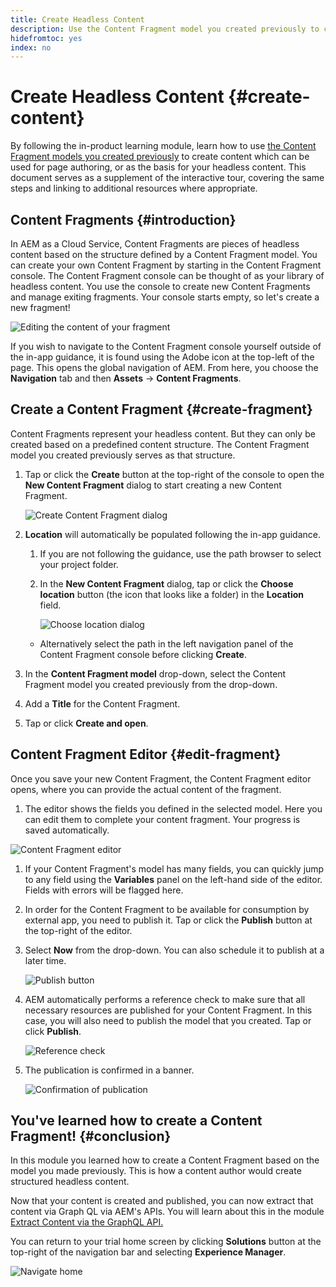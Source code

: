 ```yaml
---
title: Create Headless Content
description: Use the Content Fragment model you created previously to create content which can be used for page authoring, or as the basis for your headless content.
hidefromtoc: yes
index: no
---
```


# Create Headless Content {#create-content}

By following the in-product learning module, learn how to use [the Content Fragment models you created previously](content-structure.md) to create content which can be used for page authoring, or as the basis for your headless content. This document serves as a supplement of the interactive tour, covering the same steps and linking to additional resources where appropriate.

## Content Fragments {#introduction}

In AEM as a Cloud Service, Content Fragments are pieces of headless content based on the structure defined by a Content Fragment model. You can create your own Content Fragment by starting in the Content Fragment console. The Content Fragment console can be thought of as your library of headless content. You use the console to create new Content Fragments and manage exiting fragments. Your console starts empty, so let's create a new fragment!

![Editing the content of your fragment](assets/create-content/content-fragment-console.png)

If you wish to navigate to the Content Fragment console yourself outside of the in-app guidance, it is found using the Adobe icon at the top-left of the page. This opens the global navigation of AEM. From here, you choose the **Navigation** tab and then **Assets** -&gt; **Content Fragments**.

## Create a Content Fragment {#create-fragment}

Content Fragments represent your headless content. But they can only be created based on a predefined content structure. The Content Fragment model you created previously serves as that structure.

1. Tap or click the **Create** button at the top-right of the console to open the **New Content Fragment** dialog to start creating a new Content Fragment.

   ![Create Content Fragment dialog](assets/create-content/create-content-fragment.png)

1. **Location** will automatically be populated following the in-app guidance.

   1. If you are not following the guidance, use the path browser to select your project folder.

   1. In the **New Content Fragment** dialog, tap or click the **Choose location** button (the icon that looks like a folder) in the **Location** field.

      ![Choose location dialog](assets/create-content/choose-location.png)

   * Alternatively select the path in the left navigation panel of the Content Fragment console before clicking **Create**.

1. In the **Content Fragment model** drop-down, select the Content Fragment model you created previously from the drop-down.

1. Add a **Title** for the Content Fragment.

1. Tap or click **Create and open**.

## Content Fragment Editor {#edit-fragment}

Once you save your new Content Fragment, the Content Fragment editor opens, where you can provide the actual content of the fragment.

1. The editor shows the fields you defined in the selected model. Here you can edit them to complete your content fragment. Your progress is saved automatically. 

![Content Fragment editor](assets/create-content/content-fragment-editor.png)

1. If your Content Fragment's model has many fields, you can quickly jump to any field using the **Variables** panel on the left-hand side of the editor. Fields with errors will be flagged here.

1. In order for the Content Fragment to be available for consumption by external app, you need to publish it. Tap or click the **Publish** button at the top-right of the editor.

1. Select **Now** from the drop-down. You can also schedule it to publish at a later time.

   ![Publish button](assets/create-content/publish.png)

1. AEM automatically performs a reference check to make sure that all necessary resources are published for your Content Fragment. In this case, you will also need to publish the model that you created. Tap or click **Publish**.

   ![Reference check](assets/create-content/references.png)

1. The publication is confirmed in a banner.

   ![Confirmation of publication](assets/create-content/publish-confirm.png)

## You've learned how to create a Content Fragment! {#conclusion}

In this module you learned how to create a Content Fragment based on the model you made previously. This is how a content author would create structured headless content.

Now that your content is created and published, you can now extract that content via Graph QL via AEM's APIs. You will learn about this in the module [Extract Content via the GraphQL API.](extract-content.md)

You can return to your trial home screen by clicking **Solutions** button at the top-right of the navigation bar and selecting **Experience Manager**.

![Navigate home](assets/create-content/home.png)
